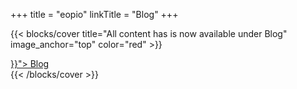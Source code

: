 +++
title = "eopio"
linkTitle = "Blog"
+++

{{< blocks/cover title="All content has is now available under Blog" image_anchor="top" color="red" >}}
<div class="mx-auto">
	<a class="btn btn-lg btn-primary mr-3 mb-4" href="{{< relref "/blog" >}}">
		Blog <i class="fas fa-arrow-alt-circle-right ml-2"></i>
	</a>
</div>
{{< /blocks/cover >}}
